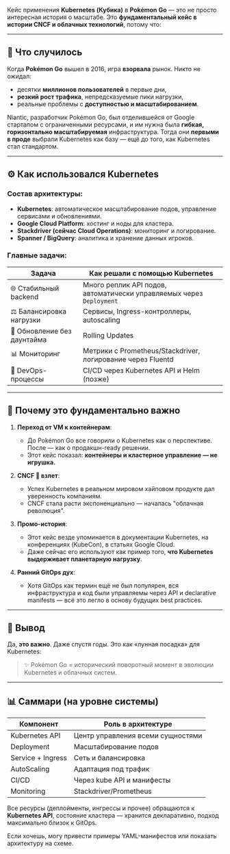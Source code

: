 Кейс применения **Kubernetes (Кубика)** в **Pokémon Go** — это не просто интересная история о масштабе. Это **фундаментальный кейс в истории CNCF и облачных технологий**, потому что:

---

## 🧠 Что случилось

Когда **Pokémon Go** вышел в 2016, игра **взорвала** рынок. Никто не ожидал:

* десятки **миллионов пользователей** в первые дни,
* **резкий рост трафика**, непредсказуемые пики нагрузки,
* реальные проблемы с **доступностью и масштабированием**.

Niantic, разработчик Pokémon Go, был отделившейся от Google стартапом с ограниченными ресурсами, и им нужна была **гибкая, горизонтально масштабируемая** инфраструктура. Тогда они **первыми в проде** выбрали Kubernetes как базу — ещё до того, как Kubernetes стал стандартом.

---

## ⚙️ Как использовался Kubernetes

### Состав архитектуры:

* **Kubernetes**: автоматическое масштабирование подов, управление сервисами и обновлениями.
* **Google Cloud Platform**: хостинг и ноды для кластера.
* **Stackdriver (сейчас Cloud Operations)**: мониторинг и логирование.
* **Spanner / BigQuery**: аналитика и хранение данных игроков.

### Главные задачи:

| Задача                      | Как решали с помощью Kubernetes                                      |
| --------------------------- | -------------------------------------------------------------------- |
| 🌐 Стабильный backend       | Много реплик API подов, автоматически управляемых через `Deployment` |
| ⚖️ Балансировка нагрузки    | Сервисы, Ingress-контроллеры, autoscaling                            |
| 🔁 Обновление без даунтайма | Rolling Updates                                                      |
| 📊 Мониторинг               | Метрики с Prometheus/Stackdriver, логирование через Fluentd          |
| 🔧 DevOps-процессы          | CI/CD через Kubernetes API и Helm (позже)                            |

---

## 🧱 Почему это **фундаментально важно**

1. **Переход от VM к контейнерам**:

   * До Pokémon Go все говорили о Kubernetes как о перспективе. После — как о продакшн-ready решении.
   * Этот кейс показал: **контейнеры и кластерное управление — не игрушка.**

2. **CNCF 🚀 взлет**:

   * Успех Kubernetes в реальном мировом хайповом продукте дал уверенность компаниям.
   * CNCF стала расти экспоненциально — началась "облачная революция".

3. **Промо-история**:

   * Этот кейс везде упоминается в документации Kubernetes, на конференциях (KubeCon), в статьях Google Cloud.
   * Даже сейчас его используют как пример того, **что Kubernetes выдерживает планетарную нагрузку**.

4. **Ранний GitOps дух**:

   * Хотя GitOps как термин ещё не был популярен, вся инфраструктура и код были управляемы через API и declarative manifests — всё это легло в основу будущих best practices.

---

## 📌 Вывод

Да, **это важно**. Даже спустя годы. Это как «лунная посадка» для Kubernetes:

> ✨ Pokémon Go = исторический поворотный момент в эволюции Kubernetes и облачных систем.

---

## 📊 Саммари (на уровне системы)

| Компонент         | Роль в архитектуре                |
| ----------------- | --------------------------------- |
| Kubernetes API    | Центр управления всеми сущностями |
| Deployment        | Масштабирование подов             |
| Service + Ingress | Сеть и балансировка               |
| AutoScaling       | Адаптация под трафик              |
| CI/CD             | Через kube API и манифесты        |
| Monitoring        | Stackdriver/Prometheus            |

Все ресурсы (деплойменты, ингрессы и прочее) обращаются к **Kubernetes API**, состояние кластера — хранится декларативно, подход максимально близок к GitOps.

Если хочешь, могу привести примеры YAML-манифестов или показать архитектуру на схеме.

